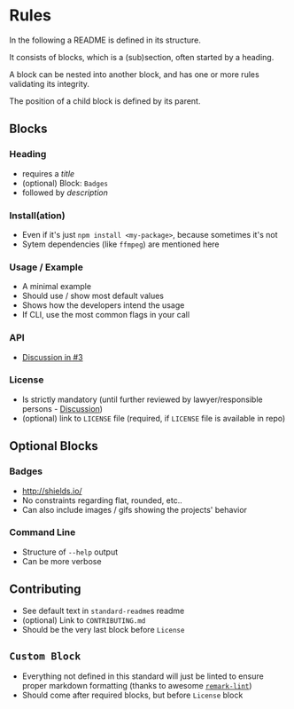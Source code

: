 # Rules

In the following a README is defined in its structure.


It consists of blocks, which is a (sub)section, often started by a heading.

A block can be nested into another block, and has one or more rules validating its integrity.

The position of a child block is defined by its parent.


## Blocks

### Heading
* requires a *title*
* (optional) Block: `Badges`
* followed by *description*

### Install(ation)
* Even if it's just `npm install <my-package>`, because sometimes it's not
* Sytem dependencies (like `ffmpeg`) are mentioned here

### Usage / Example
* A minimal example
* Should use / show most default values
* Shows how the developers intend the usage
* If CLI, use the most common flags in your call

### API
* [Discussion in #3](https://github.com/zcei/standard-readme/issues/3)

### License
* Is strictly mandatory (until further reviewed by lawyer/responsible persons - [Discussion](https://github.com/zcei/standard-readme/issues/4))
* (optional) link to `LICENSE` file (required, if `LICENSE` file is available in repo)


## Optional Blocks

### Badges
* http://shields.io/
* No constraints regarding flat, rounded, etc..
* Can also include images / gifs showing the projects' behavior

### Command Line

* Structure of `--help` output
* Can be more verbose

## Contributing

* See default text in `standard-readme`s readme
* (optional) Link to `CONTRIBUTING.md`
* Should be the very last block before `License`

## `Custom Block`

* Everything not defined in this standard will just be linted to ensure proper markdown formatting (thanks to awesome [`remark-lint`](https://github.com/wooorm/remark-lint/))
* Should come after required blocks, but before `License` block
